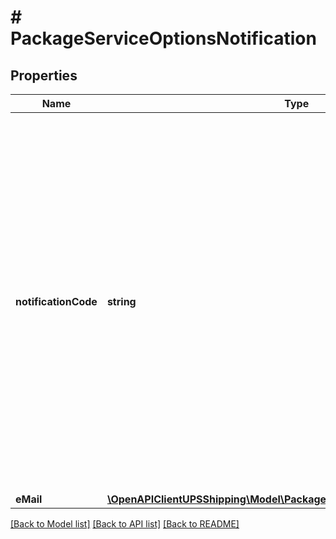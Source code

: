 # # PackageServiceOptionsNotification

## Properties

Name | Type | Description | Notes
------------ | ------------- | ------------- | -------------
**notificationCode** | **string** | Notification Code.  Valid values: 3 - Receiver Return Notification 6 - QV Email Notification 7 - QV Exception Notification 8 - QV Delivery Notification  For Mail Innovations forward shipments, QV Email Notifications are allowed for First Class, Priority Mail, and Expedited Mail Innovation services. |
**eMail** | [**\OpenAPIClientUPSShipping\Model\PackageServiceOptionsNotificationEMail**](PackageServiceOptionsNotificationEMail.md) |  |

[[Back to Model list]](../../README.md#models) [[Back to API list]](../../README.md#endpoints) [[Back to README]](../../README.md)
